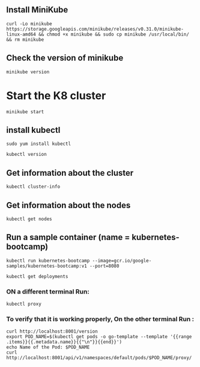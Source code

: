 ## Install MiniKube
    curl -Lo minikube https://storage.googleapis.com/minikube/releases/v0.31.0/minikube-linux-amd64 && chmod +x minikube && sudo cp minikube /usr/local/bin/ && rm minikube

## Check the version of minikube

    minikube version

# Start the K8 cluster 
    minikube start 		

## install kubectl 

    sudo yum install kubectl

    kubectl version

## Get information about the cluster
    kubectl cluster-info 


## Get information about the nodes
    kubectl get nodes

## Run a sample container (name =  kubernetes-bootcamp)
    kubectl run kubernetes-bootcamp --image=gcr.io/google-samples/kubernetes-bootcamp:v1 --port=8080

    kubectl get deployments

### ON a different terminal Run:
    kubectl proxy

### To verify that it is working properly, On the other terminal Run :
    curl http://localhost:8001/version
    export POD_NAME=$(kubectl get pods -o go-template --template '{{range .items}}{{.metadata.name}}{{"\n"}}{{end}}')
    echo Name of the Pod: $POD_NAME
    curl http://localhost:8001/api/v1/namespaces/default/pods/$POD_NAME/proxy/

   
